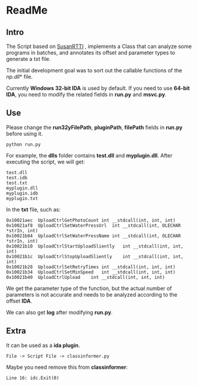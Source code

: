 # ReadMe

## Intro

The Script based on [SusanRTTI](https://github.com/nccgroup/SusanRTTI) , implements a Class that can analyze some programs in batches, and annotates its offset and parameter types to generate a txt file.

The initial development goal was to sort out the callable functions of the **np*.dll** file.

Currently **Windows 32-bit IDA** is used by default. If you need to use **64-bit IDA**, you need to modify the related fields in **run.py** and **msvc.py**.

## Use

Please change the **run32yFilePath**, **pluginPath**, **filePath** fields in **run.py** before using it.

```
python run.py
```

For example, the **dlls** folder contains **test.dll** and **myplugin.dll**. After executing the script, we will get:

```
test.dll
test.idb
test.txt
myplugin.dll
myplugin.idb
myplugin.txt
```

In the **txt** file, such as:

```
0x10021aec	UploadCtrlGetPhotoCount	int __stdcall(int, int, int)
0x10021af8	UploadCtrlSetWaterPressUrl	int __stdcall(int, OLECHAR *strIn, int)
0x10021b04	UploadCtrlSetWaterPressName	int __stdcall(int, OLECHAR *strIn, int)
0x10021b10	UploadCtrlStartUploadSliently	int __stdcall(int, int, int)
0x10021b1c	UploadCtrlStopUploadSliently	int __stdcall(int, int, int)
0x10021b28	UploadCtrlSetRetryTimes	int __stdcall(int, int, int)
0x10021b34	UploadCtrlSetMinSpeed	int __stdcall(int, int, int)
0x10021b40	UploadCtrlUpload	int __stdcall(int, int, int)
```

We get the parameter type of the function, but the actual number of parameters is not accurate and needs to be analyzed according to the offset **IDA**.

We can also get **log** after modifying **run.py**.

## Extra

It can be used as a **ida plugin**.

```
File -> Script File -> classinformer.py
```

Maybe you need remove this from **classinformer**:

```
Line 16: idc.Exit(0)
```

